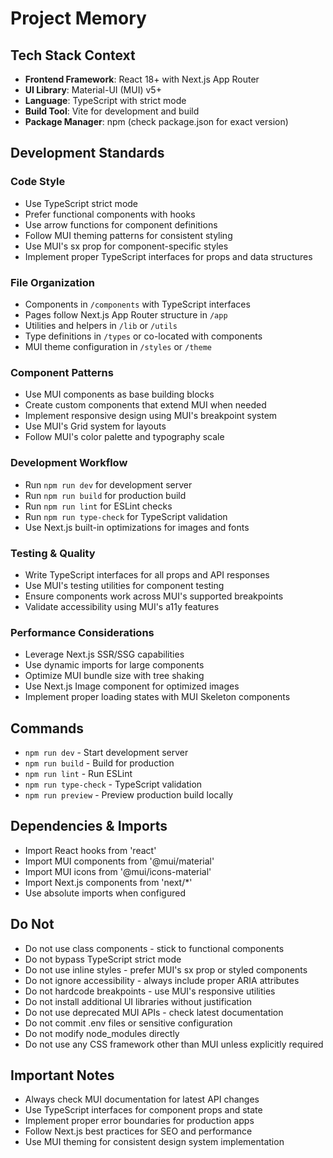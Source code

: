 # Project Memory

## Tech Stack Context
- **Frontend Framework**: React 18+ with Next.js App Router
- **UI Library**: Material-UI (MUI) v5+
- **Language**: TypeScript with strict mode
- **Build Tool**: Vite for development and build
- **Package Manager**: npm (check package.json for exact version)

## Development Standards

### Code Style
- Use TypeScript strict mode
- Prefer functional components with hooks
- Use arrow functions for component definitions
- Follow MUI theming patterns for consistent styling
- Use MUI's sx prop for component-specific styles
- Implement proper TypeScript interfaces for props and data structures

### File Organization
- Components in `/components` with TypeScript interfaces
- Pages follow Next.js App Router structure in `/app`
- Utilities and helpers in `/lib` or `/utils`
- Type definitions in `/types` or co-located with components
- MUI theme configuration in `/styles` or `/theme`

### Component Patterns
- Use MUI components as base building blocks
- Create custom components that extend MUI when needed
- Implement responsive design using MUI's breakpoint system
- Use MUI's Grid system for layouts
- Follow MUI's color palette and typography scale

### Development Workflow
- Run `npm run dev` for development server
- Run `npm run build` for production build
- Run `npm run lint` for ESLint checks
- Run `npm run type-check` for TypeScript validation
- Use Next.js built-in optimizations for images and fonts

### Testing & Quality
- Write TypeScript interfaces for all props and API responses
- Use MUI's testing utilities for component testing
- Ensure components work across MUI's supported breakpoints
- Validate accessibility using MUI's a11y features

### Performance Considerations
- Leverage Next.js SSR/SSG capabilities
- Use dynamic imports for large components
- Optimize MUI bundle size with tree shaking
- Use Next.js Image component for optimized images
- Implement proper loading states with MUI Skeleton components

## Commands
- `npm run dev` - Start development server
- `npm run build` - Build for production
- `npm run lint` - Run ESLint
- `npm run type-check` - TypeScript validation
- `npm run preview` - Preview production build locally

## Dependencies & Imports
- Import React hooks from 'react'
- Import MUI components from '@mui/material'
- Import MUI icons from '@mui/icons-material'
- Import Next.js components from 'next/*'
- Use absolute imports when configured

## Do Not
- Do not use class components - stick to functional components
- Do not bypass TypeScript strict mode
- Do not use inline styles - prefer MUI's sx prop or styled components
- Do not ignore accessibility - always include proper ARIA attributes
- Do not hardcode breakpoints - use MUI's responsive utilities
- Do not install additional UI libraries without justification
- Do not use deprecated MUI APIs - check latest documentation
- Do not commit .env files or sensitive configuration
- Do not modify node_modules directly
- Do not use any CSS framework other than MUI unless explicitly required

## Important Notes
- Always check MUI documentation for latest API changes
- Use TypeScript interfaces for component props and state
- Implement proper error boundaries for production apps
- Follow Next.js best practices for SEO and performance
- Use MUI theming for consistent design system implementation